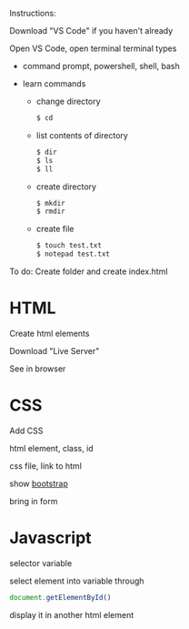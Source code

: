 Instructions:

Download "VS Code" if you haven't already

Open VS Code, open terminal
terminal types
- command prompt, powershell, shell, bash
  
- learn commands
  - change directory
    ```sh
    $ cd
    ```
  - list contents of directory
    ```sh
    $ dir
    $ ls
    $ ll
    ```
  - create directory
    ```sh
    $ mkdir
    $ rmdir
    ```
  - create file
    ```sh
    $ touch test.txt
    $ notepad test.txt
    ```

To do: Create folder and create index.html


# HTML 
Create html elements

Download "Live Server"

See in browser

# CSS
Add CSS

html element, class, id

css file, link to html

show [bootstrap](https://getbootstrap.com/docs/4.4/getting-started/introduction/)

bring in form

# Javascript

selector
variable

select element into variable through 
```js
document.getElementById()
```

display it in another html element

